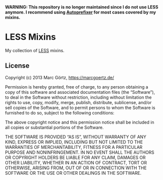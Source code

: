**WARNING: This repository is no longer maintained since I do not use LESS anymore. I recommend using [Autoprefixer](https://github.com/postcss/autoprefixer) for most cases covered by my mixins.**

# LESS Mixins

My collection of [LESS](http://lesscss.org/) mixins.

## License

Copyright (c) 2013 Marc Görtz, https://marcgoertz.de/

Permission is hereby granted, free of charge, to any person obtaining a copy of this software and associated documentation files (the “Software”), to deal in the Software without restriction, including without limitation the rights to use, copy, modify, merge, publish, distribute, sublicense, and/or sell copies of the Software, and to permit persons to whom the Software is furnished to do so, subject to the following conditions:

The above copyright notice and this permission notice shall be included in all copies or substantial portions of the Software.

THE SOFTWARE IS PROVIDED “AS IS”, WITHOUT WARRANTY OF ANY KIND, EXPRESS OR IMPLIED, INCLUDING BUT NOT LIMITED TO THE WARRANTIES OF MERCHANTABILITY, FITNESS FOR A PARTICULAR PURPOSE AND NONINFRINGEMENT. IN NO EVENT SHALL THE AUTHORS OR COPYRIGHT HOLDERS BE LIABLE FOR ANY CLAIM, DAMAGES OR OTHER LIABILITY, WHETHER IN AN ACTION OF CONTRACT, TORT OR OTHERWISE, ARISING FROM, OUT OF OR IN CONNECTION WITH THE SOFTWARE OR THE USE OR OTHER DEALINGS IN THE SOFTWARE.
